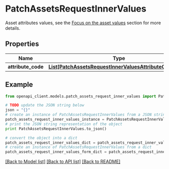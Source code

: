 # PatchAssetsRequestInnerValues

Asset attributes values, see the <a href='/concepts/asset-manager.html#focus-on-the-asset-values'>Focus on the asset values</a> section for more details.

## Properties
Name | Type | Description | Notes
------------ | ------------- | ------------- | -------------
**attribute_code** | [**List[PatchAssetsRequestInnerValuesAttributeCodeInner]**](PatchAssetsRequestInnerValuesAttributeCodeInner.md) |  | [optional] 

## Example

```python
from openapi_client.models.patch_assets_request_inner_values import PatchAssetsRequestInnerValues

# TODO update the JSON string below
json = "{}"
# create an instance of PatchAssetsRequestInnerValues from a JSON string
patch_assets_request_inner_values_instance = PatchAssetsRequestInnerValues.from_json(json)
# print the JSON string representation of the object
print PatchAssetsRequestInnerValues.to_json()

# convert the object into a dict
patch_assets_request_inner_values_dict = patch_assets_request_inner_values_instance.to_dict()
# create an instance of PatchAssetsRequestInnerValues from a dict
patch_assets_request_inner_values_form_dict = patch_assets_request_inner_values.from_dict(patch_assets_request_inner_values_dict)
```
[[Back to Model list]](../README.md#documentation-for-models) [[Back to API list]](../README.md#documentation-for-api-endpoints) [[Back to README]](../README.md)


